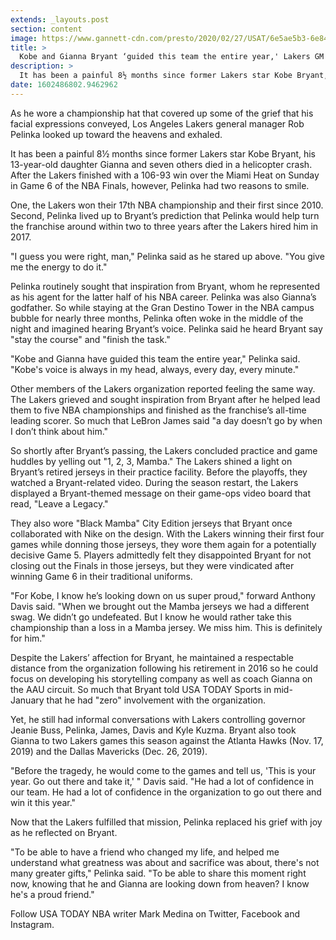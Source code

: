 ```yaml
--- 
extends: _layouts.post 
section: content 
image: https://www.gannett-cdn.com/presto/2020/02/27/USAT/6e5ae5b3-6e84-4590-81ae-fb51b9970704-USP_NBA__Los_Angeles_Lakers_at_Boston_Celtics.JPG?crop=2197,1236,x1,y167&width=2197&height=1236&format=pjpg&auto=webp 
title: > 
  Kobe and Gianna Bryant ‘guided this team the entire year,' Lakers GM Rob Pelinka says 
description: > 
  It has been a painful 8½ months since former Lakers star Kobe Bryant, his 13-year-old daughter Gianna and seven others died in a helicopter crash.Pelinka routinely sought that inspiration from Bryant, whom he represented as his agent for the latter half of his NBA career."Kobe and Gianna have guided this team the entire year," Pelinka said."When we brought out the Mamba jerseys we had a different swag.Now that the Lakers fulfilled that mission, Pelinka replaced his grief with joy as he reflected on Bryant. 
date: 1602486802.9462962 
--- 
```

As he wore a championship hat that covered up some of the grief that his facial expressions conveyed, Los Angeles Lakers general manager Rob Pelinka looked up toward the heavens and exhaled.

It has been a painful 8½ months since former Lakers star Kobe Bryant, his 13-year-old daughter Gianna and seven others died in a helicopter crash. After the Lakers finished with a 106-93 win over the Miami Heat on Sunday in Game 6 of the NBA Finals, however, Pelinka had two reasons to smile.

One, the Lakers won their 17th NBA championship and their first since 2010. Second, Pelinka lived up to Bryant’s prediction that Pelinka would help turn the franchise around within two to three years after the Lakers hired him in 2017.

"I guess you were right, man," Pelinka said as he stared up above. "You give me the energy to do it."

Pelinka routinely sought that inspiration from Bryant, whom he represented as his agent for the latter half of his NBA career. Pelinka was also Gianna’s godfather. So while staying at the Gran Destino Tower in the NBA campus bubble for nearly three months, Pelinka often woke in the middle of the night and imagined hearing Bryant’s voice. Pelinka said he heard Bryant say "stay the course" and "finish the task."

"Kobe and Gianna have guided this team the entire year," Pelinka said. "Kobe's voice is always in my head, always, every day, every minute."

Other members of the Lakers organization reported feeling the same way. The Lakers grieved and sought inspiration from Bryant after he helped lead them to five NBA championships and finished as the franchise’s all-time leading scorer. So much that LeBron James said "a day doesn’t go by when I don’t think about him."

So shortly after Bryant’s passing, the Lakers concluded practice and game huddles by yelling out "1, 2, 3, Mamba." The Lakers shined a light on Bryant’s retired jerseys in their practice facility. Before the playoffs, they watched a Bryant-related video. During the season restart, the Lakers displayed a Bryant-themed message on their game-ops video board that read, "Leave a Legacy."

They also wore "Black Mamba" City Edition jerseys that Bryant once collaborated with Nike on the design. With the Lakers winning their first four games while donning those jerseys, they wore them again for a potentially decisive Game 5. Players admittedly felt they disappointed Bryant for not closing out the Finals in those jerseys, but they were vindicated after winning Game 6 in their traditional uniforms.

"For Kobe, I know he’s looking down on us super proud," forward Anthony Davis said. "When we brought out the Mamba jerseys we had a different swag. We didn’t go undefeated. But I know he would rather take this championship than a loss in a Mamba jersey. We miss him. This is definitely for him."

Despite the Lakers’ affection for Bryant, he maintained a respectable distance from the organization following his retirement in 2016 so he could focus on developing his storytelling company as well as coach Gianna on the AAU circuit. So much that Bryant told USA TODAY Sports in mid-January that he had "zero" involvement with the organization.

Yet, he still had informal conversations with Lakers controlling governor Jeanie Buss, Pelinka, James, Davis and Kyle Kuzma. Bryant also took Gianna to two Lakers games this season against the Atlanta Hawks (Nov. 17, 2019) and the Dallas Mavericks (Dec. 26, 2019).

"Before the tragedy, he would come to the games and tell us, 'This is your year. Go out there and take it,' " Davis said. "He had a lot of confidence in our team. He had a lot of confidence in the organization to go out there and win it this year."

Now that the Lakers fulfilled that mission, Pelinka replaced his grief with joy as he reflected on Bryant.

"To be able to have a friend who changed my life, and helped me understand what greatness was about and sacrifice was about, there's not many greater gifts," Pelinka said. "To be able to share this moment right now, knowing that he and Gianna are looking down from heaven? I know he's a proud friend."

Follow USA TODAY NBA writer Mark Medina on Twitter, Facebook and Instagram.